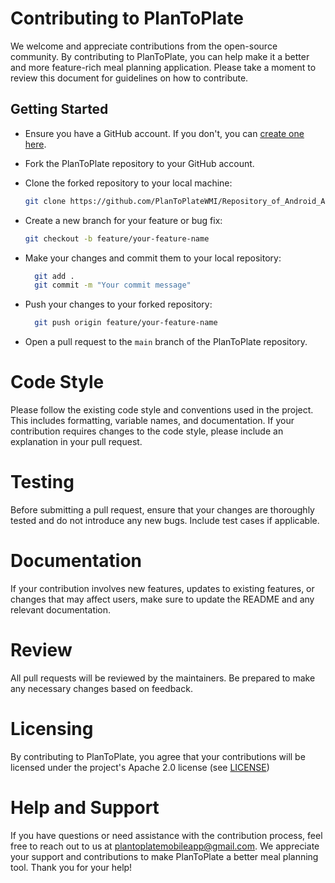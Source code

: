 # Contributing to PlanToPlate

We welcome and appreciate contributions from the open-source community. By contributing to PlanToPlate, you can help make it a better and more feature-rich meal planning application. Please take a moment to review this document for guidelines on how to contribute.

## Getting Started

- Ensure you have a GitHub account. If you don't, you can [create one here](https://github.com/join).

- Fork the PlanToPlate repository to your GitHub account.

- Clone the forked repository to your local machine:
  ```bash
  git clone https://github.com/PlanToPlateWMI/Repository_of_Android_App
    ```

- Create a new branch for your feature or bug fix:
  ```bash
  git checkout -b feature/your-feature-name
  ```

- Make your changes and commit them to your local repository:
  ```bash
    git add .
    git commit -m "Your commit message"
    ```
  
- Push your changes to your forked repository:
  ```bash
    git push origin feature/your-feature-name
    ```
  
- Open a pull request to the `main` branch of the PlanToPlate repository.

# Code Style

Please follow the existing code style and conventions used in the project. This includes formatting, variable names, and documentation. If your contribution requires changes to the code style, please include an explanation in your pull request.

# Testing

Before submitting a pull request, ensure that your changes are thoroughly tested and do not introduce any new bugs. Include test cases if applicable.

# Documentation

If your contribution involves new features, updates to existing features, or changes that may affect users, make sure to update the README and any relevant documentation.

# Review

All pull requests will be reviewed by the maintainers. Be prepared to make any necessary changes based on feedback.

# Licensing

By contributing to PlanToPlate, you agree that your contributions will be licensed under the project's Apache 2.0 license (see [LICENSE](LICENSE.md))

# Help and Support

If you have questions or need assistance with the contribution process, feel free to reach out to us at [plantoplatemobileapp@gmail.com](mailto:plantoplatemobileapp@gmail.com).
We appreciate your support and contributions to make PlanToPlate a better meal planning tool. Thank you for your help!
